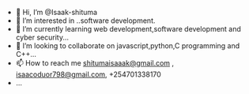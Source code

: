 - 👋 Hi, I’m @Isaak-shituma
- 👀 I’m interested in ..software development.
- 🌱 I’m currently learning web development,software development and cyber security...
- 💞️ I’m looking to collaborate on javascript,python,C programming and C++...
- 📫 How to reach me shitumaisaaak@gmail.com , isaacoduor798@gmail.com, +254701338170
- ...

<!---
Isaak-shituma/Isaak-shituma is a ✨ special ✨ repository because its `README.md` (this file) appears on your GitHub profile.
You can click the Preview link to take a look at your changes.
--->
